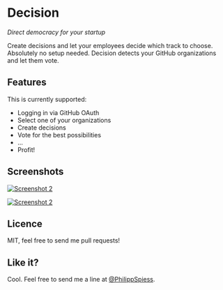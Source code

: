 # Decision
*Direct democracy for your startup*

Create decisions and let your employees decide which track to choose. Absolutely no setup needed. Decision detects your GitHub organizations and let them vote.

## Features

This is currently supported:

- Logging in via GitHub OAuth
- Select one of your organizations
- Create decisions
- Vote for the best possibilities
- ...
- Profit!

## Screenshots

[![Screenshot 2](http://dl.dropbox.com/u/16019885/decision/screen1.png)](http://dl.dropbox.com/u/16019885/decision/screen1.png)

[![Screenshot 2](http://dl.dropbox.com/u/16019885/decision/screen2.png)](http://dl.dropbox.com/u/16019885/decision/screen2.png)

## Licence

MIT, feel free to send me pull requests!

## Like it?

Cool. Feel free to send me a line at [@PhilippSpiess](http://twitter.com/PhilippSpiess).